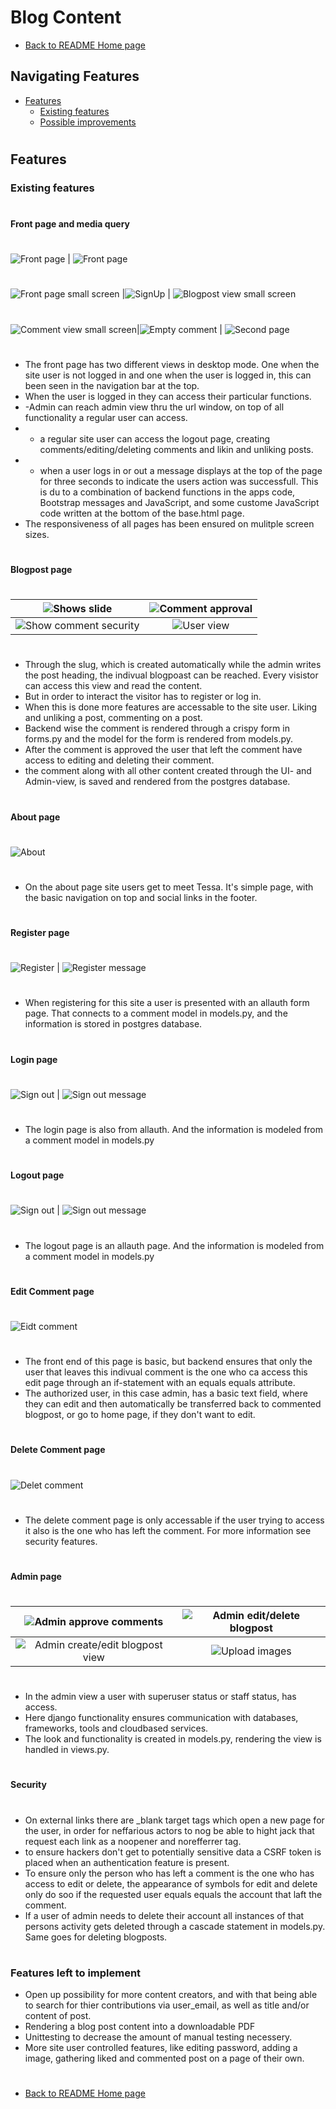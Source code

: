 # Blog Content
* [Back to README Home page](/README.md)
## Navigating Features
* [Features](#features)
   - [Existing features](#existing-features)
   - [Possible improvements](#features-left-to-implement)
#
## Features

### Existing features
#
#### Front page and media query
#
![Front page](/media/not_login.jpeg)  | ![Front page](/media/loggedin.jpeg)
#

![Front page small screen](/media/pageview_sm_screen.jpeg) |![SignUp](/media/signup_sm_screen.jpeg) | ![Blogpost view small screen](/media/comment_view_sm_screen.jpeg)
#
![Comment view small screen](/media/comment_view_sm_screen.jpeg)|![Empty comment](/media/empty_comment.jpeg) | ![Second page](/media/second_page_sm_screen.jpeg)
#
- The front page has two different views in desktop mode. One when the site user is not logged in and one when the user is logged in, this can been seen in the navigation bar at the top.
- When the user is logged in they can access their particular functions.
- -Admin can reach admin view thru the url window, on top of all functionality a regular user can access.
- - a regular site user can access the logout page, creating comments/editing/deleting comments and likin and unliking posts.
- - when a user logs in or out a message displays at the top of the page for three seconds to indicate the users action was successfull. This is du to a combination of backend functions in the apps code, Bootstrap messages and JavaScript, and some custome JavaScript code written at the bottom of the base.html page.
- The responsiveness of all pages has been ensured on mulitple screen sizes.
#
#### Blogpost page
#
![Shows slide](/media/shows_slide.jpeg)                 | ![Comment approval](/media/comment_approval.jpeg)
:------------------------------------------------------:|:----------------------------------------:
![Show comment security](/media/two_comments.jpeg)      | ![User view](/media/user_two_comments.jpeg)
#
- Through the slug, which is created automatically while the admin writes the post heading, the indivual blogpoast can be reached. Every visistor can access this view and read the content.
- But in order to interact the visitor has to register or log in.
- When this is done more features are accessable to the site user. Liking and unliking a post, commenting on a post.
- Backend wise the comment is rendered through a crispy form in forms.py and the model for the form is rendered from models.py.
- After the comment is approved the user that left the comment have access to editing and deleting their comment.
- the comment along with all other content created through the UI- and Admin-view, is saved and rendered from the postgres database.
#
#### About page
#
![About](/media/about_page.jpeg)
#
- On the about page site users get to meet Tessa. It's simple page, with the basic navigation on top and social links in the footer.
#
#### Register page
#
![Register](/media/signout_page_big.jpeg) | ![Register message](/media/signin_msg.jpeg)
#
- When registering for this site a user is presented with an allauth form page. That connects to a comment model in models.py, and the information is stored in postgres database.
#
#### Login page
#
![Sign out](/media/signout_page_big.jpeg) | ![Sign out message](/media/signin_msg.jpeg)
#
- The login page is also from allauth. And the information is modeled from a comment model in models.py
#
#### Logout page
#
![Sign out](/media/signout_page_big.jpeg) | ![Sign out message](/media/signin_msg.jpeg)
#
- The logout page is an allauth page. And the information is modeled from a comment model in models.py
#
#### Edit Comment page
#
![Eidt comment](/media/admin_edit_comment.jpeg)
#
- The  front end of this page is basic, but backend ensures that only the user that leaves this indivual comment is the one who ca access this edit page through an if-statement with an equals equals attribute.
- The authorized user, in this case admin, has a basic text field, where they can edit and then automatically be transferred back to commented blogpost, or go to home page, if they don't want to edit.
#
#### Delete Comment page
#
![Delet comment](/media/delete_comment.jpeg)
#
- The delete comment page is only accessable if the user trying to access it also is the one who has left the comment. For more information see security features.
#
#### Admin page
#
![Admin approve comments](/media/approve_comments.jpeg) | ![Admin edit/delete blogpost](/media/blogpost_view.jpeg)
:------------------------------------------------------:|:----------------------------------------:
![Admin create/edit blogpost view](/media/create_post.jpeg) | ![Upload images](/media/upload_images.jpeg)
#
- In the admin view a user with superuser status or staff status, has access.
- Here django functionality ensures communication with databases, frameworks, tools and cloudbased services.
- The look and functionality is created in models.py, rendering the view is handled in views.py. 

#
#### Security
#
- On external links there are _blank target tags which open a new page for the user, in order for neffarious actors to nog be able to hight jack that request each link as a noopener and norefferrer tag.
- to ensure hackers don't get to potentially sensitive data a CSRF token is placed when an authentication feature is present.
- To ensure only the person who has left a comment is the one who has access to edit or delete, the appearance of symbols for edit and delete only do soo if the requested user equals equals the account that laft the comment.
- If a user of admin needs to delete their account all instances of that persons activity gets deleted through a cascade statement in models.py. Same goes for deleting blogposts.
#

### Features left to implement
- Open up possibility for more content creators, and with that being able to search for thier contributions via user_email, as well as title and/or content of post.
- Rendering a blog post content into a downloadable PDF
- Unittesting to decrease the amount of manual testing necessery.
- More site user controlled features, like editing password, adding a image, gathering liked and commented post on a page of their own.
#
* [Back to README Home page](/README.md)
#